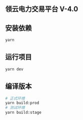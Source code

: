 ## 领云电力交易平台 V-4.0


## 安装依赖

``` sh
yarn 
```

## 运行项目
``` sh
yarn dev
```

## 编译版本
``` sh
# 正式环境
yarn build:prod
# 测试环境
yarn build:stage
```


